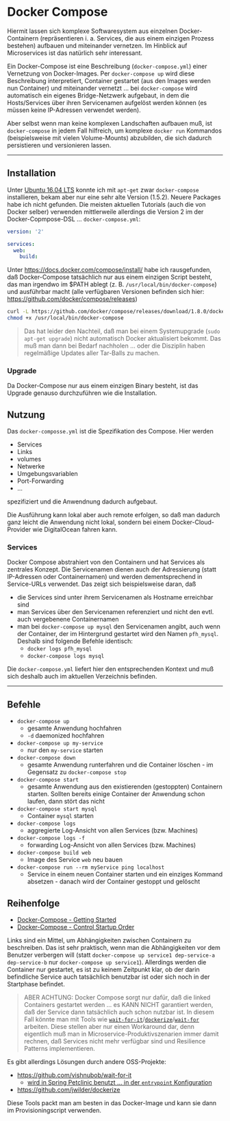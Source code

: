 # Docker Compose

Hiermit lassen sich komplexe Softwaresystem aus einzelnen Docker-Containern (repräsentieren i. a. Services, die aus einem einzigen Prozess bestehen) aufbauen und miteinander vernetzen. Im Hinblick auf Microservices ist das natürlich sehr interessant.

Ein Docker-Compose ist eine Beschreibung (``docker-compose.yml``) einer Vernetzung von Docker-Images. Per ``docker-compose up`` wird diese Beschreibung interpretiert, Container gestartet (aus den Images werden nun Container) und miteinander vernetzt ... bei ``docker-compose`` wird automatisch ein eigenes Bridge-Netzwerk aufgebaut, in dem die Hosts/Services über ihren Servicenamen aufgelöst werden können (es müssen keine IP-Adressen verwendet werden).

Aber selbst wenn man keine komplexen Landschaften aufbauen muß, ist ``docker-compose`` in jedem Fall hilfreich, um komplexe ``docker run`` Kommandos (beispielsweise mit vielen Volume-Mounts) abzubilden, die sich dadurch persistieren und versionieren lassen.

---

## Installation

Unter [Ubuntu 16.04 LTS](ubuntu_1604_lts.md) konnte ich mit ``apt-get`` zwar ``docker-compose`` installieren, bekam aber nur eine sehr alte Version (1.5.2). Neuere Packages habe ich nicht gefunden. Die meisten aktuellen Tutorials (auch die von Docker selber) verwenden mittlerweile allerdings die Version 2 im der Docker-Copmpose-DSL ... ``docker-compose.yml``:

```yaml
version: '2'

services:
  web:
    build:
```

Unter https://docs.docker.com/compose/install/ habe ich rausgefunden, daß Docker-Compose tatsächlich nur aus einem einzigen Script besteht, das man irgendwo im $PATH ablegt (z. B. `/usr/local/bin/docker-compose`) und ausführbar macht (alle verfügbaren Versionen befinden sich hier: https://github.com/docker/compose/releases)

```bash
curl -L https://github.com/docker/compose/releases/download/1.8.0/docker-compose-`uname -s`-`uname -m` > /usr/local/bin/docker-compose
chmod +x /usr/local/bin/docker-compose
```

> Das hat leider den Nachteil, daß man bei einem Systemupgrade (`sudo apt-get upgrade`) nicht automatisch Docker aktualisiert bekommt. Das muß man dann bei Bedarf nachholen ... oder die Disziplin haben regelmäßige Updates aller Tar-Balls zu machen.

### Upgrade

Da Docker-Compose nur aus einem einzigen Binary besteht, ist das Upgrade genauso durchzuführen wie die Installation.

## Nutzung

Das ``docker-composse.yml`` ist die Spezifikation des Compose. Hier werden 

* Services
* Links
* volumes
* Netwerke
* Umgebungsvariablen
* Port-Forwarding
* ...

spezifiziert und die Anwendnung dadurch aufgebaut.

Die Ausführung kann lokal aber auch remote erfolgen, so daß man dadurch ganz leicht die Anwendung nicht lokal, sondern bei einem Docker-Cloud-Provider wie DigitalOcean fahren kann.

### Services

Docker Compose abstrahiert von den Containern und hat Services als zentrales Konzept. Die Servicenamen dienen auch der Adressierung (statt IP-Adressen oder Containernamen) und werden dementsprechend in Service-URLs verwendet. Das zeigt sich beispielsweise daran, daß

* die Services sind unter ihrem Servicenamen als Hostname erreichbar sind
* man Services über den Servicenamen referenziert und nicht den evtl. auch vergebenene Containernamen
* man bei ``docker-compose up mysql`` den Servicenamen angibt, auch wenn der Container, der im Hintergrund gestartet wird den Namen ``pfh_mysql``. Deshalb sind folgende Befehle identisch:
  * ``docker logs pfh_mysql``
  * ``docker-compose logs mysql``

Die ``docker-compose.yml`` liefert hier den entsprechenden Kontext und muß sich deshalb auch im aktuellen Verzeichnis befinden.

---

## Befehle

* ``docker-compose up``
  * gesamte Anwendung hochfahren
  * ``-d`` daemonized hochfahren
* ``docker-compose up my-service``
  * nur den ``my-service`` starten
* ``docker-compose down``
  * gesamte Anwendung runterfahren und die Container löschen - im Gegensatz zu ``docker-compose stop``
* ``docker-compose start``
  * gesamte Anwendung aus den existierenden (gestoppten) Containern starten. Sollten bereits einige Container der Anwendung schon laufen, dann stört das nicht
* ``docker-compose start mysql``
  * Container ``mysql`` starten
* ``docker-compose logs``
  * aggregierte Log-Ansicht von allen Services (bzw. Machines)
* ``docker-compose logs -f``
  * forwarding Log-Ansicht von allen Services (bzw. Machines)
* ``docker-compose build web``
  * Image des Service ``web`` neu bauen
* `docker-compose run --rm myService ping localhost`
  * Service in einem neuen Container starten und ein einziges Kommand absetzen - danach wird der Container gestoppt und gelöscht

## Reihenfolge

* [Docker-Compose - Getting Started](https://docs.docker.com/compose/gettingstarted/)
* [Docker-Compose - Control Startup Order](https://docs.docker.com/compose/startup-order/)

Links sind ein Mittel, um Abhängigkeiten zwischen Containern zu beschreiben. Das ist sehr praktisch, wenn man die Abhängigkeiten vor dem Benutzer verbergen will (statt `docker-compose up service1 dep-service-a dep-service-b` nur `docker-compose up service1`). Allerdings werden die Container nur gestartet, es ist zu keinem Zeitpunkt klar, ob der darin befindliche Service auch tatsächlich benutzbar ist oder sich noch in der Startphase befindet.

> ABER ACHTUNG: Docker Compose sorgt nur dafür, daß die linked Containers gestartet werden ... es KANN NICHT garantiert werden, daß der Service dann tatsächlich auch schon nutzbar ist. In diesem Fall könnte man mit Tools wie [`wait-for-it`](https://github.com/vishnubob/wait-for-it)/[`dockerize`](https://github.com/vishnubob/wait-for-it)/[`wait-for`](https://github.com/Eficode/wait-for) arbeiten. Diese stellen aber nur einen Workaround dar, denn eigentlich muß man in Microservice-Produktivszenarien immer damit rechnen, daß Services nicht mehr verfügbar sind und Resilience Patterns implementieren.

Es gibt allerdings Lösungen durch andere OSS-Projekte:

* https://github.com/vishnubob/wait-for-it
  * [wird in Spring Petclinic benutzt ... in der `entrypoint` Konfiguration](https://github.com/spring-petclinic/spring-petclinic-microservices/blob/master/docker-compose.yml)
* https://github.com/jwilder/dockerize

Diese Tools packt man am besten in das Docker-Image und kann sie dann im Provisioningscript verwenden.